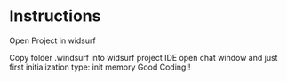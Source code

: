 # Instructions
Open Project in widsurf

Copy folder .windsurf
into widsurf project IDE
open chat window 
and just first initialization type: init memory
Good Coding!!